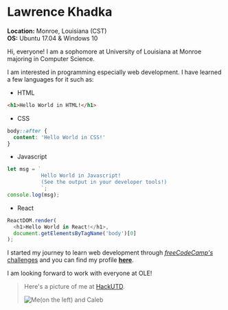 # Lawrence Khadka

**Location:** Monroe, Louisiana (CST)  
**OS:** Ubuntu 17.04 & Windows 10

Hi, everyone! I am a sophomore at University of Louisiana at Monroe majoring in Computer Science.

I am interested in programming especially web development. I have learned a few languages for it such as:  

* HTML
```html
<h1>Hello World in HTML!</h1>
```

* CSS
```css
body::after {
  content: 'Hello World in CSS!'
}
```

* Javascript
```javascript 
let msg = `
           Hello World in Javascript!
           (See the output in your developer tools!)
           `;
console.log(msg);
```

* React
```javascript
ReactDOM.render(
  <h1>Hello World in React!</h1>,
  document.getElementsByTagName('body')[0]
);
``` 

I started my journey to learn web development through [_freeCodeCamp's_ challenges](https://www.freecodecamp.com) and you can find my profile [**here**](https://www.freecodecamp.com/lkhadka).
 
I am looking forward to work with everyone at OLE!

>Here's a picture of me at [HackUTD](http://hackutd.co/).  
>
>![Me(on the left) and Caleb][HackUTD Photo]

[HackUTD Photo]: https://scontent-dft4-2.xx.fbcdn.net/v/t1.0-9/17190698_1401481343235873_5139037730903466408_n.jpg?oh=0b31ad884e5d0bb630236df301514873&oe=59E429AF
